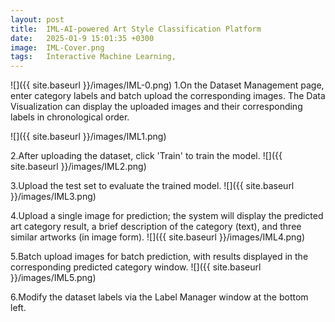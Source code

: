 ```yaml
---
layout: post
title:  IML-AI-powered Art Style Classification Platform    
date:   2025-01-9 15:01:35 +0300
image:  IML-Cover.png
tags:   Interactive Machine Learning,
---
```

![]({{ site.baseurl }}/images/IML-0.png)
1.On the Dataset Management page, enter category labels and batch upload the corresponding images. The Data Visualization can display the uploaded images and their corresponding labels in chronological order.

![]({{ site.baseurl }}/images/IML1.png)

2.After uploading the dataset, click 'Train' to train the model.
![]({{ site.baseurl }}/images/IML2.png)

3.Upload the test set to evaluate the trained model.
![]({{ site.baseurl }}/images/IML3.png)

4.Upload a single image for prediction; the system will display the predicted art category result, a brief description of the category (text), and three similar artworks (in image form).
![]({{ site.baseurl }}/images/IML4.png)

5.Batch upload images for batch prediction, with results displayed in the corresponding predicted category window.
![]({{ site.baseurl }}/images/IML5.png)

6.Modify the dataset labels via the Label Manager window at the bottom left.
